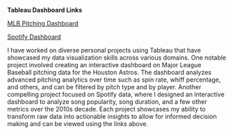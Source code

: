 **Tableau Dashboard Links**

[MLB Pitching Dashboard ](https://public.tableau.com/app/profile/suraj.swarup/viz/PitchingDashboard_SSwar/Dashboard1)

[Spotify Dashboard ](https://public.tableau.com/app/profile/suraj.swarup/viz/SpotifyDashboard_SSwar/Dashboard1)

I have worked on diverse personal projects using Tableau that have showcased my data visualization skills 
across various domains. One notable project involved creating an interactive dashboard on Major League Baseball 
pitching data for the Houston Astros. The dashboard analyzes advanced pitching analytics over time such as spin 
rate, whiff percentage, and others, and can be filtered by pitch type and by player. Another compelling project
focused on Spotify data, where I designed an interactive dashboard to analyze song popularity, song duration, and 
a few other metrics over the 2010s decade. Each project showcases my ability to transform raw data into actionable 
insights to allow for informed decision making and can be viewed using the links above.
